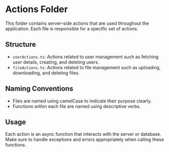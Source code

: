 # Actions Folder

This folder contains server-side actions that are used throughout the application. Each file is responsible for a specific set of actions.

## Structure

- `userActions.ts`: Actions related to user management such as fetching user details, creating, and deleting users.
- `fileActions.ts`: Actions related to file management such as uploading, downloading, and deleting files.

## Naming Conventions

- Files are named using camelCase to indicate their purpose clearly.
- Functions within each file are named using descriptive verbs.

## Usage

Each action is an async function that interacts with the server or database. Make sure to handle exceptions and errors appropriately when calling these functions.

